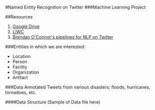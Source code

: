 #Named Entity Recognition on Twitter
###Machine Learning Project

##Resources
1. [Google Drive](https://drive.google.com/a/colorado.edu/#folders/0BxQ6tqeOTfwBMzdXaVdxd3VSSlk)
2. [LIWC](http://liwc.net)
3. [Brendan O'Connor's pipelines for NLP on Twitter](http://brenocon.com/blog/2011/09/end-to-end-nlp-packages/)


###Entities in which we are interested:
 - Location
 - Person
 - Facility
 - Organization
 - Artifact

###Data
Annotated Tweets from various disasters: floods, hurricanes, tornadoes, etc.

####Data Structure
(Sample of Data file here)